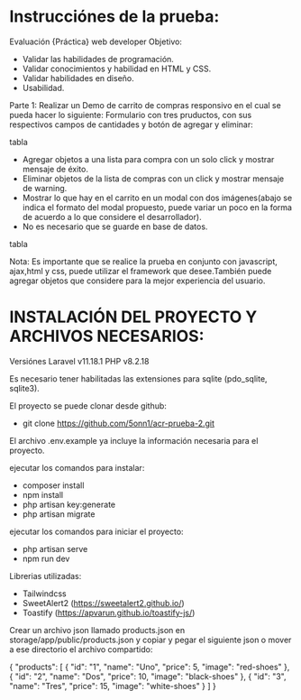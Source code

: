 # Instrucciónes de la prueba:

Evaluación {Práctica} web developer
Objetivo:
- Validar las habilidades de programación.
- Validar conocimientos y habilidad en HTML y CSS.
- Validar habilidades en diseño.
- Usabilidad.
 
Parte 1:
Realizar un Demo de carrito de compras responsivo en el cual se pueda hacer lo siguiente:
Formulario con tres pruductos, con sus respectivos campos de cantidades y botón de agregar y eliminar:
 
 tabla

- Agregar objetos a una lista para compra con un solo click y mostrar mensaje de éxito.
- Eliminar objetos de la lista de compras con un click y mostrar mensaje de warning.
- Mostrar lo que hay en el carrito en un modal con dos imágenes(abajo se indica el formato del modal propuesto, puede variar un poco en la forma de acuerdo a lo que considere el desarrollador).
- No es necesario que se guarde en base de datos.

tabla 

Nota: Es importante que se realice la prueba en conjunto con javascript, ajax,html y css, puede utilizar el framework que desee.También puede agregar objetos que considere para la mejor experiencia del usuario.



# INSTALACIÓN DEL PROYECTO Y ARCHIVOS NECESARIOS:

Versiónes
Laravel v11.18.1 
PHP v8.2.18

Es necesario tener habilitadas las extensiones para sqlite (pdo_sqlite, sqlite3).

El proyecto se puede clonar desde github:
- git clone https://github.com/5onn1/acr-prueba-2.git

El archivo .env.example ya incluye la información necesaria para el proyecto.

ejecutar los comandos para instalar:
- composer install
- npm install
- php artisan key:generate
- php artisan migrate

ejecutar los comandos para iniciar el proyecto:
- php artisan serve
- npm run dev

Librerias utilizadas:
- Tailwindcss
- SweetAlert2 (https://sweetalert2.github.io/)
- Toastify (https://apvarun.github.io/toastify-js/)

Crear un archivo json llamado products.json en storage/app/public/products.json y copiar y pegar el siguiente json o mover a ese directorio el archivo compartido:

{
  "products": [
    {
      "id": "1",
      "name": "Uno",
      "price": 5,
      "image": "red-shoes"
    },
    {
      "id": "2",
      "name": "Dos",
      "price": 10,
      "image": "black-shoes"
    },
    {
      "id": "3",
      "name": "Tres",
      "price": 15,
      "image": "white-shoes"
    }
  ]
}

